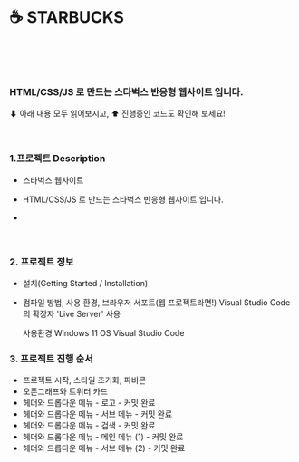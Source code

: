 
# ☕ STARBUCKS<br><br><br>


### HTML/CSS/JS 로 만드는 스타벅스 반응형 웹사이트 입니다. <br>
⬇ 아래 내용 모두 읽어보시고, ⬆ 진행중인 코드도 확인해 보세요!
<br><br><br>



### 1.프로젝트 Description
- 스타벅스 웹사이트

- HTML/CSS/JS 로 만드는 스타벅스 반응형 웹사이트 입니다.
- <br><br><br>


### 2. 프로젝트 정보
- 설치(Getting Started / Installation)


- 컴파일 방법, 사용 환경, 브라우저 서포트(웹 프로젝트라면!)
    Visual Studio Code의 확장자 'Live Server' 사용
    
    사용환경
    Windows 11 OS
    Visual Studio Code


### 3. 프로젝트 진행 순서

- 프로젝트 시작, 스타일 초기화, 파비콘 
- 오픈그래프와 트위터 카드
- 헤더와 드롭다운 메뉴 - 로고 - 커밋 완료
- 헤더와 드롭다운 메뉴 - 서브 메뉴 - 커밋 완료
- 헤더와 드롭다운 메뉴 - 검색 - 커밋 완료
- 헤더와 드롭다운 메뉴 - 메인 메뉴 (1) - 커밋 완료
- 헤더와 드롭다운 메뉴 - 서브 메뉴 (2) - 커밋 완료
